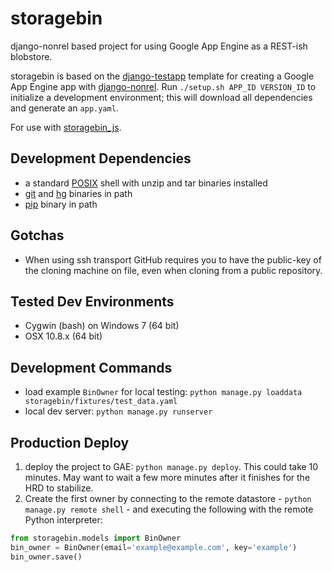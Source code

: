 storagebin
============

django-nonrel based project for using Google App Engine as a REST-ish blobstore.

storagebin is based on the
[django-testapp](https://github.com/django-nonrel/django-testapp)
template for creating a Google App Engine app with
[django-nonrel](https://github.com/django-nonrel).
Run `./setup.sh APP_ID VERSION_ID` to initialize a development environment;
this will download all dependencies and generate an `app.yaml`.

For use with [storagebin_js](https://github.com/jzerbe/storagebin_js).

Development Dependencies
------------
- a standard [POSIX](http://en.wikipedia.org/wiki/POSIX#POSIX-oriented_operating_systems)
shell with unzip and tar binaries installed
- [git](http://git-scm.com/downloads) and [hg](http://mercurial.selenic.com/wiki/Download) binaries in path
- [pip](http://pypi.python.org/pypi/pip) binary in path

Gotchas
------------
- When using ssh transport
GitHub requires you to have the public-key of the cloning machine on file,
even when cloning from a public repository.

Tested Dev Environments
------------
- Cygwin (bash) on Windows 7 (64 bit)
- OSX 10.8.x (64 bit)

Development Commands
------------
- load example `BinOwner` for local testing: `python manage.py loaddata storagebin/fixtures/test_data.yaml`
- local dev server: `python manage.py runserver`

Production Deploy
------------
1. deploy the project to GAE: `python manage.py deploy`. This could take 10
minutes. May want to wait a few more minutes after it finishes for the HRD
to stabilize.
2. Create the first owner by connecting to the remote datastore -
`python manage.py remote shell` - and executing the following with the remote
Python interpreter:

```python
from storagebin.models import BinOwner
bin_owner = BinOwner(email='example@example.com', key='example')
bin_owner.save()
```
